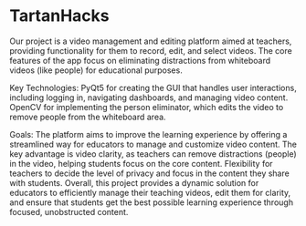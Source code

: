 # TartanHacks

Our project is a video management and editing platform aimed at teachers, providing functionality for them to record, edit, and select videos. The core features of the app focus on eliminating distractions from whiteboard videos (like people) for educational purposes.

Key Technologies:
PyQt5 for creating the GUI that handles user interactions, including logging in, navigating dashboards, and managing video content.
OpenCV for implementing the person eliminator, which edits the video to remove people from the whiteboard area.

Goals:
The platform aims to improve the learning experience by offering a streamlined way for educators to manage and customize video content.
The key advantage is video clarity, as teachers can remove distractions (people) in the video, helping students focus on the core content.
Flexibility for teachers to decide the level of privacy and focus in the content they share with students.
Overall, this project provides a dynamic solution for educators to efficiently manage their teaching videos, edit them for clarity, and ensure that students get the best possible learning experience through focused, unobstructed content.

